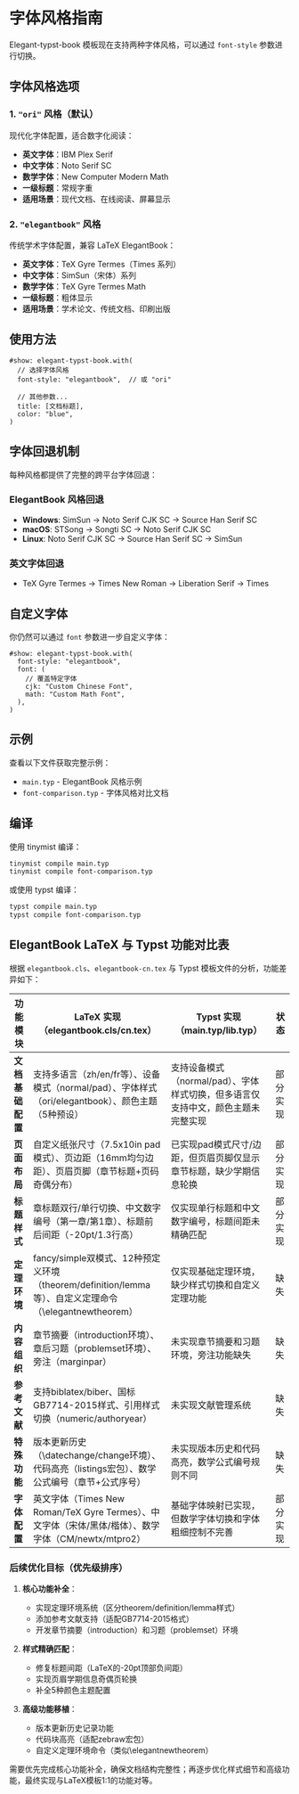 # 字体风格指南

Elegant-typst-book 模板现在支持两种字体风格，可以通过 `font-style` 参数进行切换。

## 字体风格选项

### 1. `"ori"` 风格（默认）

现代化字体配置，适合数字化阅读：
- **英文字体**：IBM Plex Serif
- **中文字体**：Noto Serif SC
- **数学字体**：New Computer Modern Math
- **一级标题**：常规字重
- **适用场景**：现代文档、在线阅读、屏幕显示

### 2. `"elegantbook"` 风格

传统学术字体配置，兼容 LaTeX ElegantBook：
- **英文字体**：TeX Gyre Termes（Times 系列）
- **中文字体**：SimSun（宋体）系列
- **数学字体**：TeX Gyre Termes Math
- **一级标题**：粗体显示
- **适用场景**：学术论文、传统文档、印刷出版

## 使用方法

```typst
#show: elegant-typst-book.with(
  // 选择字体风格
  font-style: "elegantbook",  // 或 "ori"
  
  // 其他参数...
  title: [文档标题],
  color: "blue",
)
```

## 字体回退机制

每种风格都提供了完整的跨平台字体回退：

### ElegantBook 风格回退

- **Windows**: SimSun → Noto Serif CJK SC → Source Han Serif SC
- **macOS**: STSong → Songti SC → Noto Serif CJK SC  
- **Linux**: Noto Serif CJK SC → Source Han Serif SC → SimSun

### 英文字体回退

- TeX Gyre Termes → Times New Roman → Liberation Serif → Times

## 自定义字体

你仍然可以通过 `font` 参数进一步自定义字体：

```typst
#show: elegant-typst-book.with(
  font-style: "elegantbook",
  font: (
    // 覆盖特定字体
    cjk: "Custom Chinese Font",
    math: "Custom Math Font",
  ),
)
```

## 示例

查看以下文件获取完整示例：
- `main.typ` - ElegantBook 风格示例
- `font-comparison.typ` - 字体风格对比文档

## 编译

使用 tinymist 编译：
```bash
tinymist compile main.typ
tinymist compile font-comparison.typ
```

或使用 typst 编译：
```bash
typst compile main.typ
typst compile font-comparison.typ
```
## ElegantBook LaTeX 与 Typst 功能对比表

根据 `elegantbook.cls`、`elegantbook-cn.tex` 与 Typst 模板文件的分析，功能差异如下：

| __功能模块__ | __LaTeX 实现（elegantbook.cls/cn.tex）__ | __Typst 实现（main.typ/lib.typ）__ | __状态__ |
|--------------|-------------------------------------------|-------------------------------------|----------|
| __文档基础配置__ | 支持多语言（zh/en/fr等）、设备模式（normal/pad）、字体样式（ori/elegantbook）、颜色主题（5种预设） | 支持设备模式（normal/pad）、字体样式切换，但多语言仅支持中文，颜色主题未完整实现 | 部分实现 |
| __页面布局__ | 自定义纸张尺寸（7.5x10in pad模式）、页边距（16mm均匀边距）、页眉页脚（章节标题+页码奇偶分布） | 已实现pad模式尺寸/边距，但页眉页脚仅显示章节标题，缺少学期信息轮换 | 部分实现 |
| __标题样式__ | 章标题双行/单行切换、中文数字编号（第一章/第1章）、标题前后间距（-20pt/1.3行高） | 仅实现单行标题和中文数字编号，标题间距未精确匹配 | 部分实现 |
| __定理环境__ | fancy/simple双模式、12种预定义环境（theorem/definition/lemma等）、自定义定理命令（\elegantnewtheorem） | 仅实现基础定理环境，缺少样式切换和自定义定理功能 | 缺失 |
| __内容组织__ | 章节摘要（introduction环境）、章后习题（problemset环境）、旁注（marginpar） | 未实现章节摘要和习题环境，旁注功能缺失 | 缺失 |
| __参考文献__ | 支持biblatex/biber、国标GB7714-2015样式、引用样式切换（numeric/authoryear） | 未实现文献管理系统 | 缺失 |
| __特殊功能__ | 版本更新历史（\datechange/change环境）、代码高亮（listings宏包）、数学公式编号（章节+公式序号） | 未实现版本历史和代码高亮，数学公式编号规则不同 | 缺失 |
| __字体配置__ | 英文字体（Times New Roman/TeX Gyre Termes）、中文字体（宋体/黑体/楷体）、数学字体（CM/newtx/mtpro2） | 基础字体映射已实现，但数学字体切换和字体粗细控制不完善 | 部分实现 |

### 后续优化目标（优先级排序）

1. __核心功能补全__：

   - 实现定理环境系统（区分theorem/definition/lemma样式）
   - 添加参考文献支持（适配GB7714-2015格式）
   - 开发章节摘要（introduction）和习题（problemset）环境

2. __样式精确匹配__：

   - 修复标题间距（LaTeX的-20pt顶部负间距）
   - 实现页眉学期信息奇偶页轮换
   - 补全5种颜色主题配置

3. __高级功能移植__：

   - 版本更新历史记录功能
   - 代码块高亮（适配zebraw宏包）
   - 自定义定理环境命令（类似\elegantnewtheorem）

需要优先完成核心功能补全，确保文档结构完整性；再逐步优化样式细节和高级功能，最终实现与LaTeX模板1:1的功能对等。